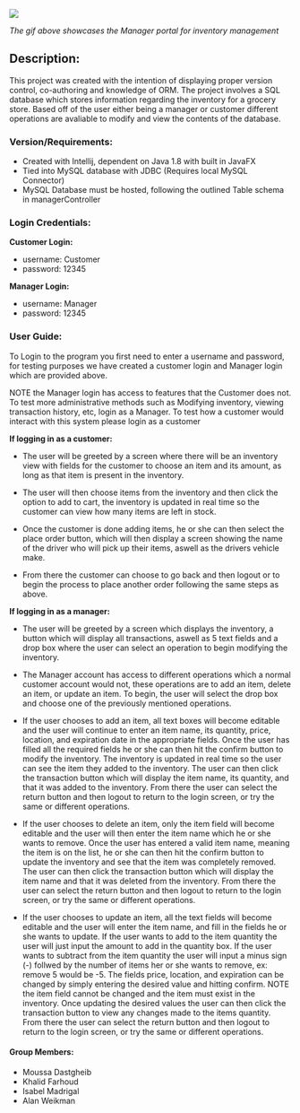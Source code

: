 
![](managerDemo.gif)

*The gif above showcases the Manager portal for inventory management*

## Description:
This project was created with the intention of displaying proper version control, co-authoring and knowledge of ORM. The project involves a SQL database which stores information regarding the inventory for a grocery store. Based off of the user either being a manager or customer different operations are avaliable to modify and view the contents of the database. 


### Version/Requirements:

- Created with Intellij, dependent on Java 1.8 with built in JavaFX
- Tied into MySQL database with JDBC (Requires local MySQL Connector)
- MySQL Database must be hosted, following the outlined Table schema in managerController


### Login Credentials:

**Customer Login:**
- username: Customer
- password: 12345

**Manager Login:**
- username: Manager
- password: 12345

### User Guide:

To Login to the program you first need to enter a username and password, for testing purposes we have created a customer login and Manager login which are provided above. 

NOTE the Manager login has access to features that the Customer does not. To test more administrative methods such as Modifying inventory, viewing transaction history, etc, login as a Manager. To test how a customer would interact with this system please login as a customer

**If logging in as a customer:**

- The user will be greeted by a screen where there will be an inventory view with fields for the customer to choose an item and its amount, as long as that item is present in the inventory. 

- The user will then choose items from the inventory and then click the option to add to cart, the inventory is updated in real time so the customer can view how many items are left in stock. 

- Once the customer is done adding items, he or she can then select the place order button, which will then display a screen showing the name of the driver who will pick up their items, aswell as the drivers vehicle make.

- From there the customer can choose to go back and then logout or to begin the process to place another order following the same steps as above.  

**If logging in as a manager:**

- The user will be greeted by a screen which displays the inventory, a button which will display all transactions, aswell as 5 text fields and a drop box where the user can select an operation to begin modifying the inventory. 

- The Manager account has access to different operations which a normal customer account would not, these operations are to add an item, delete an item, or update an item. To begin, the user will select the drop box and choose one of the previously mentioned operations.

- If the user chooses to add an item, all text boxes will become editable and the user will continue to enter an item name, its quantity, price, location, and expiration date in the appropriate fields. Once the user has filled all the required fields he or she can then hit the confirm button to modify the inventory. The inventory is updated in real time so the user can see the item they added to the inventory. The user can then click the transaction button which will display the item name, its quantity, and that it was added to the inventory. From there the user can select the return button and then logout to return to the login screen, or try the same or different operations. 

- If the user chooses to delete an item, only the item field will become editable and the user will then enter the item name which he or she wants to remove. Once the user has entered a valid item name, meaning the item is on the list, he or she can then hit the confirm button to update the inventory and see that the item was completely removed. The user can then click the transaction button which will display the item name and that it was deleted from the inventory. From there the user can select the return button and then logout to return to the login screen, or try the same or different operations. 

- If the user chooses to update an item, all the text fields will become editable and the user will enter the item name, and fill in the fields he or she wants to update. If the user wants to add to the item quantity the user will just input the amount to add in the quantity box. If the user wants to subtract from the item quantity the user will input a minus sign (-) follwed by the number of items her or she wants to remove, ex: remove 5 would be -5. The fields price, location, and expiration can be changed by simply entering the desired value and hitting confirm. NOTE the item field cannot be changed and the item must exist in the inventory. Once updating the desired values the user can then click the transaction button to view any changes made to the items quantity. From there the user can select the return button and then logout to return to the login screen, or try the same or different operations.



#### Group Members:
- Moussa Dastgheib
- Khalid Farhoud
- Isabel Madrigal
- Alan Weikman
